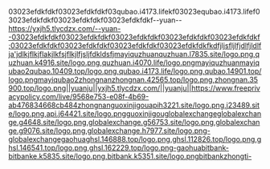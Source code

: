 03023efdkfdkf03023efdkfdkf03qubao.i4173.lifekf03023equbao.i4173.lifef03023efdkfdkf03023efdkfdkf03023efdkfdkf--yuan--https://yxjh5.tlycdzx.com/--yuan--03023efdkfdkf03023efdkfdkf03023efdkfdkf03023efdkfdkf03023efdkfdkf;03023efdkfdkf03023efdkfdkf03023efdkfdkf03023efdkfdkfkdfjljsfljlfjdlfjldlfja'jdlkjflkjflakjlkfsjflkjlfjsljfdkldsfjmayiquzhuanquzhuan.l7835.site/logo.png,quzhuan.k4916.site/logo.png,quzhuan.i4070.life/logo.pngmayiquzhuanmayiqubao2qubao.10409.top/logo.png,qubao.i4173.life/logo.png,qubao.14901.top/logo.pngmayiqubao2zhongnanzhongnan.42565.top/logo.png,zhongnan.35900.top/logo.png||yuanju||yxjh5.tlycdzx.com/||yuanju||https://www.freeprivacypolicy.com/live/9568e753-e08f-4b69-ab476834668cb484zhongnanguoxinjigouapih3221.site/logo.png,j23489.site/logo.png,api.j64421.site/logo.pngguoxinjigouglobalexchangeglobalexchange.g4648.site/logo.png,globalexchange.g56753.site/logo.png,globalexchange.g9076.site/logo.png,globalexchange.h7977.site/logo.png-globalexchangegaohuaghsl.146888.top/logo.png,ghsl.112826.top/logo.png,ghsl.146541.top/logo.png,ghsl.162229.top/logo.png-gaohuabitbank-bitbanke.k5835.site/logo.png,bitbank.k5351.site/logo.pngbitbankzhongti-
